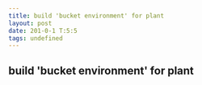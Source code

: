 ```yaml
---
title: build 'bucket environment' for plant
layout: post
date: 201-0-1 T:5:5
tags: undefined
---
```

## build 'bucket environment' for plant

